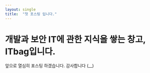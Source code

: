 ```yaml
---
layout: single
title:  "첫 포스팅 입니다."
---
```


# 개발과 보안 IT에 관한 지식을 쌓는 창고, ITbag입니다.

앞으로 열심히 포스팅 하겠습니다. 감사합니다 (__)
